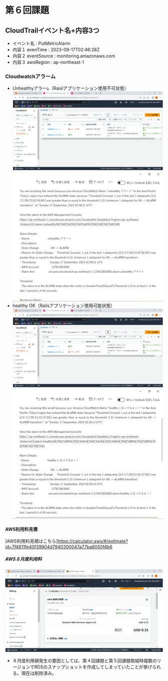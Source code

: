 # 第６回課題

## CloudTrailイベント名+内容3つ
- イベント名 : PutMetricAlarm
- 内容１ evenTime : 2023-09-17T02:46:28Z
- 内容２ eventSource : monitoring.amazonaws.com
- 内容３ awsRegion : ap-northeast-1

### Cloudwatchアラーム
- Unhealthyアラーﾑ（Raislアプリケーション使用不可状態）
![Unhealthyアラーム](lecture.06/cloudwatch-unhealthy.png)
![Unhealthyアラームメール](lecture.06/unhealthy-mail.png)
- healthy OK（Railsアプリケーション使用可能状態）
![healthyになってるよー！](lecture.06/cloudwatch-healthy.png)
![healthyメール](lecture.06/healthy-mail.png)

#### AWS利用料見積
[AWS利用料見積はこちら]<https://calculator.aws/#/estimate?id=7f4811fe40f39904d7940300047a77ba6050f4b6>

##### AWS８月度利用料
![AWS８月度利用料](lecture.06/billing-August.png)
- ８月度利用額発生の要因としては、第４回課題と第５回課題取組時複数のリージョンでRDSのスナップショットを作成してしまっていたことが挙げられる。現在は削除済み。
